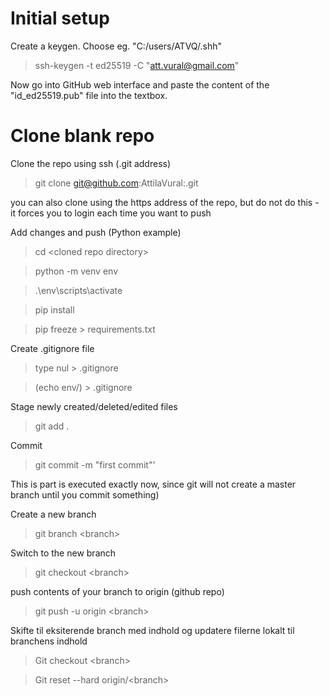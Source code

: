 # Initial setup

Create a keygen. Choose eg. "C:/users/ATVQ/.shh"
> ssh-keygen -t ed25519 -C "att.vural@gmail.com"

Now go into GitHub web interface and paste the content of the "id_ed25519.pub" file into the textbox.

# Clone blank repo
Clone the repo using ssh (.git address)
> git clone git@github.com:AttilaVural:<repo name>.git
  
you can also clone using the https address of the repo, but do not do this - it forces you to login each time you want to push

Add changes and push (Python example)
> cd \<cloned repo directory\>
  
> python -m venv env
  
> .\env\scripts\activate
  
> pip install <your desired libraries>
  
> pip freeze > requirements.txt

Create .gitignore file
> type nul > .gitignore
  
> (echo env/) > .gitignore

Stage newly created/deleted/edited files
> git add .
  
Commit
> git commit -m "first commit"'

This is part is executed exactly now, since git will not create a master branch until you commit something)

Create a new branch
> git branch \<branch\>
  
Switch to the new branch
> git checkout \<branch\>

push contents of your branch to origin (github repo)
> git push -u origin \<branch\>

Skifte til eksiterende branch med indhold og updatere filerne lokalt til branchens indhold
> Git checkout \<branch\>
  
> Git reset --hard origin/\<branch\>
